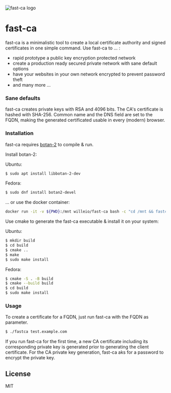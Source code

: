 ![fast-ca logo](https://wille.io/fast-ca.png "fast-ca logo")
# fast-ca

fast-ca is a minimalistic tool to create a local certificate authority and signed certificates in one simple command.
Use fast-ca to ... :

  - rapid prototype a public key encryption protected network
  - create a production ready secured private network with sane default options
  - have your websites in your own network encrypted to prevent password theft
  - and many more ...

### Sane defaults

fast-ca creates private keys with RSA and 4096 bits. The CA's certificate is hashed with SHA-256.
Common name and the DNS field are set to the FQDN, making the generated certificated usable in every (modern) browser.

### Installation

fast-ca requires [botan-2](https://botan.randombit.net/) to compile & run.

Install botan-2:

Ubuntu:
```sh
$ sudo apt install libbotan-2-dev
```

Fedora:
```sh
$ sudo dnf install botan2-devel
```

... or use the docker container:
```sh
docker run -it -v ${PWD}:/mnt willeio/fast-ca bash -c "cd /mnt && fastca MyHostname" # creates the CA and the cert + key for 'MyHostname' in the current directory
```


Use cmake to generate the fast-ca executable & install it on your system:

Ubuntu:
```sh
$ mkdir build
$ cd build
$ cmake ..
$ make
$ sudo make install
```

Fedora:
```sh
$ cmake -S . -B build
$ cmake --build build
$ cd build
$ sudo make install
```

### Usage

To create a certificate for a FQDN, just run fast-ca with the FQDN as parameter.

```sh
$ ./fastca test.example.com
```

If you run fast-ca for the first time, a new CA certificate including its corresponding private key is generated prior to generating the client certificate. For the CA private key generation, fast-ca aks for a password to encrypt the private key.

License
----

MIT
